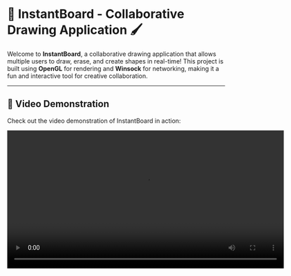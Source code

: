 # 🎨 InstantBoard - Collaborative Drawing Application 🖌️

Welcome to **InstantBoard**, a collaborative drawing application that allows multiple users to draw, erase, and create shapes in real-time! This project is built using **OpenGL** for rendering and **Winsock** for networking, making it a fun and interactive tool for creative collaboration.

---
## 🎥 Video Demonstration

Check out the video demonstration of InstantBoard in action:

<video src='[your URL here](https://github.com/Udoy2/InstantBoard/blob/main/assets/demonstration.m4v)' width=640/>



## 🌟 Features

- **Real-Time Collaboration**:
  - Draw, erase, and create shapes with other users in real-time.
  - Synchronized boards across all connected clients.

- **Drawing Tools**:
  - **Pencil** ✏️: Draw freehand lines.
  - **Eraser** 🧽: Erase parts of the drawing.
  - **Circle** ⚪: Draw perfect circles.
  - **Square** ⬛: Draw squares or rectangles.

- **Multiple Boards**:
  - Create up to **5 boards** and switch between them seamlessly.
  - Each board maintains its own set of strokes and settings.

- **Color Picker** 🎨:
  - Choose any color using the HSV color wheel.
  - Preview the selected color before applying it.

- **Undo Functionality**:
  - Undo the last stroke with a single click or keyboard shortcut.

- **Responsive UI**:
  - Toggle sidebars for tools and board management.
  - Adjustable canvas size and scrollable board thumbnails.

---

## 🛠️ Technologies Used

- **OpenGL**: For rendering 2D graphics.
- **GLUT**: For window management and user input handling.
- **Winsock**: For networking and real-time communication.
- **C++**: The core programming language used for the application.

---

## 🚀 Getting Started

### Prerequisites

- **Windows OS**: This application is designed for Windows.
- **Code Blocks**: Recommended IDE for building and running the project.
- **OpenGL and GLUT**: Ensure these libraries are installed and configured.

### Installation

1. **Clone the Repository**:
   ```bash
   git clone https://github.com/Udoy2/InstantBoard.git
   cd InstantBoard
   ```

2. **Open the Project in Code Blocks**:
   - Open the `.cdp` file in Code Blocks.

3. **Build the Project**:
   - Build the solution using the `Build` menu in Code Blocks.

4. **Run the Application**:
   - After building the application run it in terminal

---

## 🖥️ Usage

### Hosting a Session

To host a drawing session, run the application with the `-host` flag:
```bash
InstantBoard.exe -host
```

### Joining a Session

To join a hosted session, run the application with the `-connect` flag followed by the host's IP address:
```bash
InstantBoard.exe -connect 192.168.1.100
```

### Without Session

To run the application without creating any session:
```bash
InstantBoard.exe
```

### Controls

- **Mouse**:
  - Left-click to draw or interact with UI elements.
  - Scroll to navigate through board thumbnails.

- **Keyboard Shortcuts**:
  - `P`: Switch to the **Pencil** tool.
  - `E`: Switch to the **Eraser** tool.
  - `C`: Switch to the **Circle** tool.
  - `S`: Switch to the **Square** tool.
  - `U`: **Undo** the last stroke.
  - `[` and `]`: Decrease or increase the brush size.

---


## 📂 Project Structure

- **`main.cpp`**: The main application logic, including rendering, networking, and user input handling.
- **`Board` Struct**: Manages the state of each drawing board.
- **`Stroke` Struct**: Represents a single stroke (a collection of lines).
- **`Line` Struct**: Represents a single line segment within a stroke.

---

## 🤝 Contributing

Contributions are welcome! If you'd like to contribute to this project, please follow these steps:

1. Fork the repository.
2. Create a new branch for your feature or bugfix.
3. Commit your changes and push to your fork.
4. Submit a pull request with a detailed description of your changes.

---

## 📜 License

This project is licensed under the **MIT License**. See the [LICENSE](LICENSE) file for details.

---

## 🙏 Acknowledgments

- **OpenGL Community**: For providing an excellent graphics library.
- **Winsock Documentation**: For making networking in Windows straightforward.
- **Contributors**:
  - [@Udoy2](https://github.com/Udoy2) (Udoy Rahman)
  - [@maniul33](https://github.com/maniul33) (Maniul Islam)
  - [@MariaSultana17](https://github.com/MariaSultana17) (Maria Sultana)
  - [@Pranto2003](https://github.com/Pranto2003) (Pranto Goswamee)
- **You**: For using and contributing to this project! 🎉

---

Your contributions have been invaluable in making this project a success. Thank you for your hard work and dedication! 🙌✨

---

## 📧 Contact

For questions or feedback, feel free to reach out:

- **Email**: udoyrahman983@gmail.com
- **GitHub**: [udoy2](https://github.com/Udoy2)

---

Happy drawing! 🎨✨
